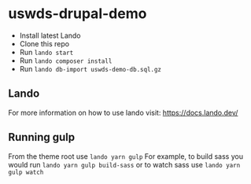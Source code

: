 # uswds-drupal-demo

* Install latest Lando
* Clone this repo
* Run `lando start`
* Run `lando composer install`
* Run `lando db-import uswds-demo-db.sql.gz`

## Lando
For more information on how to use lando visit: https://docs.lando.dev/
## Running gulp
From the theme root use `lando yarn gulp`
For example, to build sass you would run `lando yarn gulp build-sass` or to watch sass use `lando yarn gulp watch`
